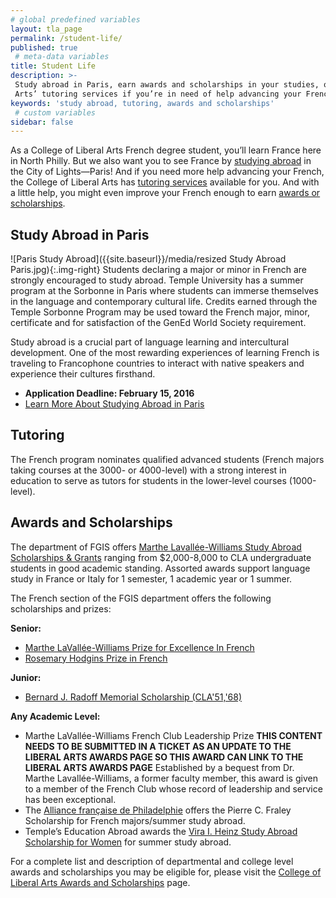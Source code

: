 ```yaml
---
# global predefined variables
layout: tla_page
permalink: /student-life/
published: true
 # meta-data variables
title: Student Life
description: >-
 Study abroad in Paris, earn awards and scholarships in your studies, or utilize the College of Liberal
 Arts’ tutoring services if you’re in need of help advancing your French while studying at Temple University.
keywords: 'study abroad, tutoring, awards and scholarships'
 # custom variables
sidebar: false
---
```

As a College of Liberal Arts French degree student, you’ll learn France here in North Philly. But we also want you to see France by [studying abroad](#study-abroad-in-paris) in the City of Lights—Paris! And if you need more help advancing your French, the College of Liberal Arts has [tutoring services](#tutoring) available for you. And with a little help, you might even improve your French enough to earn [awards or scholarships](#awards-and-scholarships).

## Study Abroad in Paris
![Paris Study Abroad]({{site.baseurl}}/media/resized Study Abroad Paris.jpg){:.img-right}
Students declaring a major or minor in French are strongly encouraged to study abroad. Temple University has a summer program at the Sorbonne in Paris where students can immerse themselves in the language and contemporary cultural life. Credits earned through the Temple Sorbonne Program may be used toward the French major, minor, certificate and for satisfaction of the GenEd World Society requirement.

Study abroad is a crucial part of language learning and intercultural development. One of the most rewarding experiences of learning French is traveling to Francophone countries to interact with native speakers and experience their cultures firsthand.

- **Application Deadline: February 15, 2016**
- [Learn More About Studying Abroad in Paris](http://temple.us11.list-manage.com/track/click?u=909f549002f3ee69f5f0ecbe9&id=ff5e6c633d&e=4df0fdc07c)

## Tutoring
The French program nominates qualified advanced students (French majors taking courses at the 3000- or 4000-level) with a strong interest in education to serve as tutors for students in the lower-level courses (1000-level).

## Awards and Scholarships
The department of FGIS offers [Marthe Lavallée-Williams Study Abroad Scholarships & Grants](https://form.jotform.com/80604448772158) ranging from $2,000-8,000 to CLA undergraduate students in good academic standing. Assorted awards support language study in France or Italy for 1 semester, 1 academic year or 1 summer.

The French section of the FGIS department offers the following scholarships and prizes:

**Senior:**
- [Marthe LaVallée-Williams Prize for Excellence In French](https://liberalarts.temple.edu/about-us/resources/awards-and-scholarships?field_awards_department_nid=4587&field_awards_academics_class_value=All)
- [Rosemary Hodgins Prize in French](https://liberalarts.temple.edu/about-us/awards/rosemary-hodgins-prize-french)

**Junior:**
- [Bernard J. Radoff Memorial Scholarship (CLA'51,'68)](https://liberalarts.temple.edu/about-us/awards/bernard-j-radoff-memorial-scholarship)

**Any Academic Level:**
- Marthe LaVallée-Williams French Club Leadership Prize **THIS CONTENT NEEDS TO BE SUBMITTED IN A TICKET AS AN UPDATE TO THE LIBERAL ARTS AWARDS PAGE SO THIS AWARD CAN LINK TO THE LIBERAL ARTS AWARDS PAGE** Established by a bequest from Dr. Marthe Lavallée-Williams, a former faculty member, this award is given to a member of the French Club whose record of leadership and service has been exceptional.
- The [Alliance française de Philadelphie](http://www.afphila.com/page-1737827) offers the Pierre C. Fraley Scholarship for French majors/summer study abroad.
- Temple’s Education Abroad awards the [Vira I. Heinz Study Abroad Scholarship for Women](http://www.viraheinz.pitt.edu/) for summer study abroad.

For a complete list and description of departmental and college level awards and scholarships you may be eligible for, please visit the [College of Liberal Arts Awards and Scholarships](https://liberalarts.temple.edu/about-us/resources/awards-and-scholarships?field_awards_department_nid=4587&field_awards_academics_class_value=All) page.
